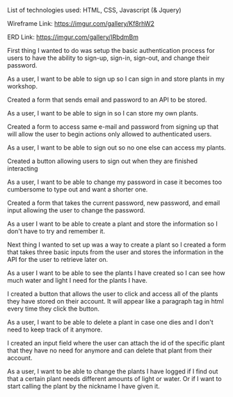 List of technologies used: HTML, CSS, Javascript (& Jquery)


Wireframe Link: https://imgur.com/gallery/Kf8rhW2

ERD Link: https://imgur.com/gallery/IRbdmBm


First thing I wanted to do was setup the basic authentication process for users to
have the ability to sign-up, sign-in, sign-out, and change their password.

As a user, I want to be able to sign up so I can sign in and store plants in my workshop.

Created a form that sends email and password to an API to be stored.

As a user, I want to be able to sign in so I can store my own plants.

Created a form to access same e-mail and password from signing up that will
allow the user to begin actions only allowed to authenticated users.

As a user, I want to be able to sign out so no one else can access my plants.

Created a button allowing users to sign out when they are finished interacting

As a user, I want to be able to change my password in case it becomes too cumbersome
to type out and want a shorter one.

Created a form that takes the current password, new password, and email input
allowing the user to change the password.

As a user I want to be able to create a plant and store the information
so I don't have to try and remember it.

Next thing I wanted to set up was a way to create a plant so I created a form
that takes three basic inputs from the user and stores the information
in the API for the user to retrieve later on.

As a user I want to be able to see the plants I have created so I can see how
much water and light I need for the plants I have.

I created a button that allows the user to click and access all of the plants they
have stored on their account. It will appear like a paragraph tag in html every
time they click the button.

As a user, I want to be able to delete a plant in case one dies and I don't need
to keep track of it anymore.

I created an input field where the user can attach the id of the specific plant
that they have no need for anymore and can delete that plant from their account.

As a user, I want to be able to change the plants I have logged if I find out
that a certain plant needs different amounts of light or water. Or if I want to
start calling the plant by the nickname I have given it. 
